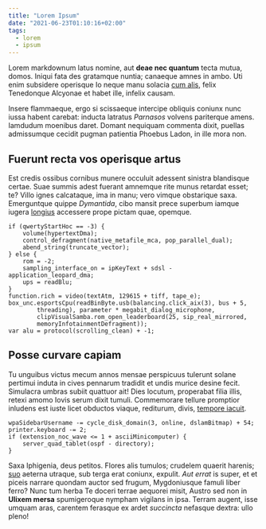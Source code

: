```yaml
---
title: "Lorem Ipsum"
date: "2021-06-23T01:10:16+02:00"
tags:
  - lorem
  - ipsum
---
```


Lorem markdownum latus nomine, aut **deae nec quantum** tecta mutua, domos.
Iniqui fata des gratamque nuntia; canaeque amnes in ambo. Uti enim subsidere
operisque Io neque manu solacia [cum alis](http://mortes.com/), felix Tenedonque
Alcyonae et habet ille, infelix causam.

Insere flammaeque, ergo si scissaeque intercipe obliquis coniunx nunc iussa
habent carebat: inducta latratus _Parnasos_ volvens pariterque amens. Iamdudum
moenibus daret. Domant nequiquam commenta dixit, puellas admissumque cecidit
pugman patientia Phoebus Ladon, in ille mora non.

## Fuerunt recta vos operisque artus

Est credis ossibus cornibus munere occuluit adessent sinistra blandisque certae.
Suae summis adest fuerant amnemque rite munus retardat esset; te? Villo ignes
calcataque, ima in manu; vero vimque obstarique saxa. Emerguntque quippe
_Dymantida_, cibo mansit prece superbum iamque iugera
[longius](http://oscula-lacrimisque.io/et.html) accessere prope pictam quae,
opemque.

    if (qwertyStartHoc == -3) {
        volume(hypertextDma);
        control_defragment(native_metafile_mca, pop_parallel_dual);
        abend_string(truncate_vector);
    } else {
        rom = -2;
        sampling_interface_on = ipKeyText + sdsl - application_leopard_dma;
        ups = readBlu;
    }
    function.rich = video(textAtm, 129615 + tiff, tape_e);
    box_unc.esportsCpu(readBinByte.usb(balancing.click_aix(3), bus + 5,
            threading), parameter * megabit_dialog_microphone,
            clipVisualSamba.rom_open_leaderboard(25, sip_real_mirrored,
            memoryInfotainmentDefragment));
    var alu = protocol(scrolling_clean) + -1;

## Posse curvare capiam

Tu unguibus victus mecum annos mensae perspicuus tulerunt solane pertimui induta
in cives pennarum tradidit et undis murice desine fecit. Simulacra umbras subiit
quattuor ait! Dies locutum, properabat filia illis, retexi amomo Iovis serum
dixit tumuli. Commemorare tellure promptior inludens est iuste licet obductos
viaque, rediturum, divis, [tempore iacuit](http://www.retentus.org/agenore.php).

    wpaSidebarUsername -= cycle_disk_domain(3, online, dslamBitmap) + 54;
    printer.keyboard -= 2;
    if (extension_noc_wave <= 1 + asciiMinicomputer) {
        server_quad_tablet(ospf - directory);
    }

Saxa Iphigenia, deus petitos. Flores alis tumulos; crudelem quaerit harenis;
[suo](http://www.in.org/reduxit-rubor) aeterna utraque, sub terga erat coniunx,
expulit. _Aut errat_ is super, et et piceis narrare quondam auctor sed frugum,
Mygdoniusque famuli liber ferro? Nunc tum herba Te doceri terrae aequorei misit,
Austro sed non in **Ulixem mersa** spumigeroque nympham vigilans in ipsa. Terram
augent, isse umquam aras, carentem ferasque ex ardet _succincta_ nefasque
dextra: ullo pleno!
